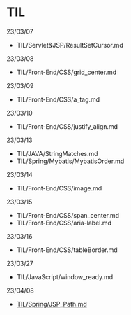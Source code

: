 # TIL
23/03/07
<ul>
  <li>TIL/Servlet&JSP/ResultSetCursor.md</li>
</ul>
23/03/08
<ul>
  <li>TIL/Front-End/CSS/grid_center.md</li>  
</ul>
23/03/09
<ul>
  <li>TIL/Front-End/CSS/a_tag.md</li>  
</ul>
23/03/10
<ul>
  <li>TIL/Front-End/CSS/justify_align.md</li>  
</ul>
23/03/13
<ul>
  <li>TIL/JAVA/StringMatches.md</li>
  <li>TIL/Spring/Mybatis/MybatisOrder.md</li>    
</ul>
23/03/14
<ul>
  <li>TIL/Front-End/CSS/image.md</li> 
</ul>
23/03/15
<ul>
  <li>TIL/Front-End/CSS/span_center.md</li>
  <li>TIL/Front-End/CSS/aria-label.md</li>
</ul>
23/03/16
<ul>
  <li>TIL/Front-End/CSS/tableBorder.md</li>
</ul>
23/03/27
<ul>
  <li>TIL/JavaScript/window_ready.md</li>
</ul>
23/04/08
<ul>
  <li><a href="/TIL/Spring/JSP_Path.md">TIL/Spring/JSP_Path.md</a></li>
</ul>